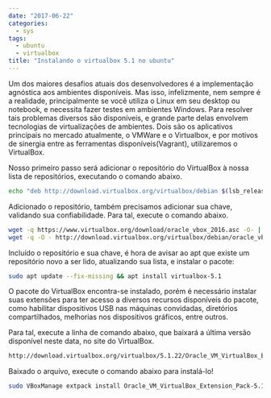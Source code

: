 ```yaml
---
date: "2017-06-22"
categories:
  - sys
tags:
  - ubuntu
  - virtualbox
title: "Instalando o virtualbox 5.1 no ubuntu"
---
```


Um dos maiores desafios atuais dos desenvolvedores é a implementação agnóstica aos ambientes disponíveis. Mas isso, infelizmente, nem sempre é a realidade, principalmente se você utiliza o Linux em seu desktop ou notebook, e necessita fazer testes em ambientes Windows. Para resolver tais problemas diversos são disponíveis, e grande parte delas envolvem tecnologias de virtualizações de ambientes. Dois são os aplicativos principais no mercado atualmente, o VMWare e o Virtualbox, e por motivos de sinergia entre as ferramentas disponíveis(Vagrant), utilizaremos o VirtualBox.

Nosso primeiro passo será adicionar o repositório do VirtualBox à nossa lista de repositórios, executando o comando abaixo.

``` bash
echo "deb http://download.virtualbox.org/virtualbox/debian $(lsb_release -cs) contrib" > /etc/apt/sources.list.d/virtualbox.list
```

Adicionado o repositório, também precisamos adicionar sua chave, validando sua confiabilidade. Para tal, execute o comando abaixo.

``` bash
wget -q https://www.virtualbox.org/download/oracle_vbox_2016.asc -O- | sudo apt-key add -
wget -q -O - http://download.virtualbox.org/virtualbox/debian/oracle_vbox.asc | apt-key add -
```

Incluído o repositório e sua chave, é hora de avisar ao apt que existe um repositório novo a ser lido, atualizando sua lista, e instalar o pacote:

``` bash
sudo apt update --fix-missing && apt install virtualbox-5.1
```

O pacote do VirtualBox encontra-se instalado, porém é necessário instalar suas extensões para ter acesso a diversos recursos disponíveis do pacote, como habilitar dispositivos USB nas máquinas convidadas, diretórios compartilhados, melhorias nos dispositivos gráficos, entre outros.

Para tal, execute a linha de comando abaixo, que baixará a última versão disponível neste data, no site do VirtualBox.

``` bash
http://download.virtualbox.org/virtualbox/5.1.22/Oracle_VM_VirtualBox_Extension_Pack-5.1.22-115126.vbox-extpack
```

Baixado o arquivo, execute o comando abaixo para instalá-lo!

``` bash
sudo VBoxManage extpack install Oracle_VM_VirtualBox_Extension_Pack-5.1.22-115126.vbox-extpack --replace
```

